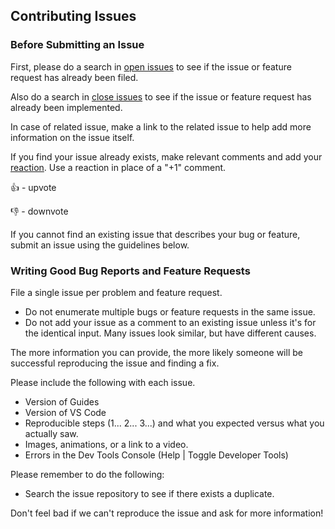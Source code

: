 ## Contributing Issues

### Before Submitting an Issue

First, please do a search in [open issues](https://github.com/spywhere/vscode-guides/issues) to see if the issue or feature request has already been filed.

Also do a search in [close issues](https://github.com/spywhere/vscode-guides/issues?q=is%3Aissue+is%3Aclosed) to see if the issue or feature request has already been implemented.

In case of related issue, make a link to the related issue to help add more information on the issue itself.

If you find your issue already exists, make relevant comments and add your [reaction](https://github.com/blog/2119-add-reactions-to-pull-requests-issues-and-comments). Use a reaction in place of a "+1" comment.

👍 - upvote

👎 - downvote

If you cannot find an existing issue that describes your bug or feature, submit an issue using the guidelines below.

### Writing Good Bug Reports and Feature Requests

File a single issue per problem and feature request.

- Do not enumerate multiple bugs or feature requests in the same issue.
- Do not add your issue as a comment to an existing issue unless it's for the identical input. Many issues look similar, but have different causes.

The more information you can provide, the more likely someone will be successful reproducing the issue and finding a fix.

Please include the following with each issue.

- Version of Guides
- Version of VS Code
- Reproducible steps (1... 2... 3...) and what you expected versus what you actually saw.
- Images, animations, or a link to a video.
- Errors in the Dev Tools Console (Help | Toggle Developer Tools)

Please remember to do the following:

- Search the issue repository to see if there exists a duplicate.

Don't feel bad if we can't reproduce the issue and ask for more information!
